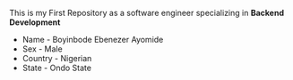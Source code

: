 This is my First Repository as a software engineer specializing in **Backend Development**

* Name - Boyinbode Ebenezer Ayomide
* Sex - Male
* Country - Nigerian
* State - Ondo State